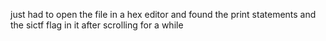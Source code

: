 just had to open the file in a hex editor and found the print statements and the sictf flag in it after scrolling for a while